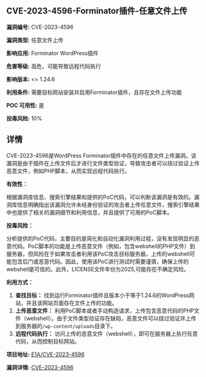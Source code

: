 ## CVE-2023-4596-Forminator插件-任意文件上传

**漏洞编号:** CVE-2023-4596

**漏洞类型:** 任意文件上传

**影响应用:** Forminator WordPress插件

**危害等级:** 高危，可能导致远程代码执行

**影响版本:** <= 1.24.6

**利用条件:** 需要目标网站安装并启用Forminator插件，且存在文件上传功能

**POC 可用性:** 是

**投毒风险:** 10%

## 详情

CVE-2023-4596是WordPress Forminator插件中存在的任意文件上传漏洞。该漏洞是由于插件在上传文件后才进行文件类型验证，导致攻击者可以绕过验证上传恶意文件，例如PHP脚本，从而实现远程代码执行。

**有效性：**

根据漏洞库信息、搜索引擎结果和提供的PoC代码，可以判断该漏洞是有效的。漏洞库信息明确指出该漏洞允许未经身份验证的攻击者上传任意文件，搜索引擎结果中也提供了相关的漏洞细节和利用信息，并且提供了可用的PoC脚本。

**投毒风险：**

分析提供的PoC代码，主要目的是简化和自动化漏洞利用过程，没有发现明显的恶意代码。PoC脚本的功能是上传恶意文件（例如，包含webshell的PHP文件）到服务器，但风险在于如果攻击者利用该PoC攻击目标服务器，上传的webshell可能包含后门或恶意代码。因此，使用该PoC进行测试时需要谨慎，确保上传的webshell是可信的。此外，LICENSE文件年份为2025,可能存在不确定风险。

**利用方式：**

1.  **查找目标：** 找到运行Forminator插件且版本小于等于1.24.6的WordPress网站，并且该网站页面存在文件上传的功能。
2.  **上传恶意文件：** 利用PoC脚本或者手动构造请求，上传包含恶意代码的PHP文件（webshell）。由于文件类型验证存在缺陷，恶意文件可以绕过验证并上传到服务器的`/wp-content/uploads`目录下。
3.  **远程代码执行：** 访问上传的恶意文件（webshell），即可在服务器上执行任意代码，从而控制目标网站。

**项目地址:** [E1A/CVE-2023-4596](https://github.com/E1A/CVE-2023-4596)

**漏洞详情:** [CVE-2023-4596](https://nvd.nist.gov/vuln/detail/CVE-2023-4596)
